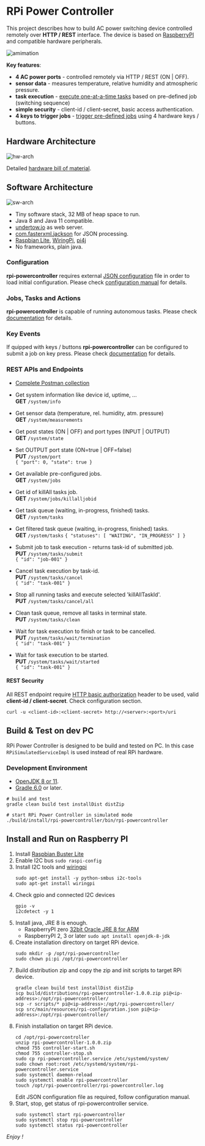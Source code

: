 # RPi Power Controller
This project describes how to build AC power switching device controlled remotely over __HTTP / REST__ interface.
The device is based on [RaspberryPI](https://www.raspberrypi.org/) and compatible hardware peripherals.

![amimation](docs/animation.gif)

__Key features__:
* __4 AC power ports__ - controlled remotely via HTTP / REST (ON | OFF).
* __sensor data__ - measures temperature, relative humidity and atmospheric pressure.
* __task execution__ - [execute one-at-a-time tasks](docs/jobs-tasks-and-actions.md) based on pre-defined job (switching sequence) 
* __simple security__ - client-id / client-secret, basic access authentication.
* __4 keys to trigger jobs__ - [trigger pre-defined jobs](docs/key-events.md) using 4 hardware keys / buttons.

## Hardware Architecture
![hw-arch](docs/rpi-powercontroller-hardware-architecture.svg)

Detailed [hardware bill of material](docs/hardware-bom.md).  

## Software Architecture
![sw-arch](docs/rpi-powercontroller-software-architecture.svg)

* Tiny software stack, 32 MB of heap space to run.
* Java 8 and Java 11 compatible.
* [undertow.io](http://undertow.io/) as web server.
* [com.fasterxml.jackson](https://github.com/FasterXML/jackson) for JSON processing.
* [Raspbian Lite](https://www.raspberrypi.org/downloads/raspbian/), [WiringPi](http://wiringpi.com/), [pi4j](https://pi4j.com/1.2/index.html)
* No frameworks, plain java.

### Configuration
__rpi-powercontroller__ requires external [JSON configuration](src/main/resources/rpi-configuration.json) file in order to load initial configuration. 
Please check [configuration manual](docs/rpi-powercontroller-configuration.md) for details.

### Jobs, Tasks and Actions
__rpi-powercontroller__ is capable of running autonomous tasks. Please check [documentation](docs/jobs-tasks-and-actions.md) for details.

### Key Events
If quipped with keys / buttons __rpi-powercontroller__ can be configured to submit a job on key press.
Please check [documentation](docs/key-event-processing.md) for details.

### REST APIs and Endpoints
* [Complete Postman collection](docs/rpi-powercontroller.postman_collection.json)
* Get system information like device id, uptime, ...  
  __GET__ ``/system/info``
* Get sensor data (temperature, rel. humidity, atm. pressure)  
  __GET__ ``/system/measurements``
* Get post states (ON | OFF) and port types (INPUT | OUTPUT)  
  __GET__ ``/system/state``
* Set OUTPUT port state (ON=true | OFF=false)  
  __PUT__ ``/system/port``  
  ``
  { "port": 0, "state": true }
  ``
* Get available pre-configured jobs.  
  __GET__ ``/system/jobs``
  
* Get id of killAll tasks job.  
  __GET__ ``/system/jobs/killalljobid``
* Get task queue (waiting, in-progress, finished) tasks.  
  __GET__ ``/system/tasks``
* Get filtered task queue (waiting, in-progress, finished) tasks.  
  __GET__ ``/system/tasks``
  ``
  { "statuses": [ "WAITING", "IN_PROGRESS" ] } 
  ``
* Submit job to task execution - returns task-id of submitted job.  
  __PUT__ ``/system/tasks/submit``  
  ``
  { "id": "job-001" }
  ``
* Cancel task execution by task-id.  
  __PUT__ ``/system/tasks/cancel``  
  ``
  { "id": "task-001" }
  ``
* Stop all running tasks and execute selected 'killAllTaskId'.  
  __PUT__ ``/system/tasks/cancel/all``   
* Clean task queue, remove all tasks in terminal state.  
  __PUT__ ``/system/tasks/clean``
* Wait for task execution to finish or task to be cancelled.  
  __PUT__ ``/system/tasks/wait/termination``  
  ``
  { "id": "task-001" }
  ``
* Wait for task execution to be started.  
  __PUT__ ``/system/tasks/wait/started``  
  ``
  { "id": "task-001" }
  ``

  
#### REST Security  
All REST endpoint require [HTTP basic authorization](https://en.wikipedia.org/wiki/Basic_access_authentication) header to be used, valid __client-id / client-secret__.
Check configuration section.

``
curl -u <client-id>:<client-secret> http://<server>:<port>/uri
``
  
## Build & Test on dev PC
RPi Power Controller is designed to be build and tested on PC. In this case  
``RPiSimulatedServiceImpl`` is used instead of real RPi hardware.
### Development Environment
* [OpenJDK 8 or 11](https://adoptopenjdk.net/).
* [Gradle 6.0](https://gradle.org/install/) or later.
```
# build and test
gradle clean build test installDist distZip

# start RPi Power Controller in simulated mode
./build/install/rpi-powercontroller/bin/rpi-powercontroller
```

## Install and Run on Raspberry PI
1. Install [Raspbian Buster Lite](https://downloads.raspberrypi.org/raspbian_lite_latest)  
2. Enable I2C bus ``sudo raspi-config`` 
3. Install I2C tools and [wiringpi](http://wiringpi.com/download-and-install/)  
   ```
   sudo apt-get install -y python-smbus i2c-tools
   sudo apt-get install wiringpi
   ```
4. Check gpio and connected I2C devices
   ```
   gpio -v
   i2cdetect -y 1
   ```
5. Install java, JRE 8 is enough.
   * RaspberryPI zero [32bit Oracle JRE 8 for ARM](https://www.oracle.com/java/technologies/javase-jdk8-downloads.html)
   * RaspberryPI 2, 3 or later ``sudo apt install openjdk-8-jdk``
6. Create installation directory on target RPi device.
   ```
   sudo mkdir -p /opt/rpi-powercontroller
   sudo chown pi:pi /opt/rpi-powercontroller
   ```   
7. Build distribution zip and copy the zip and init scripts to target RPi device.
   ```
   gradle clean build test installDist distZip
   scp build/distributions/rpi-powercontroller-1.0.0.zip pi@<ip-address>:/opt/rpi-powercontroller/
   scp -r scripts/* pi@<ip-address>:/opt/rpi-powercontroller/
   scp src/main/resources/rpi-configuration.json pi@<ip-address>:/opt/rpi-powercontroller/
   ```
8. Finish installation on target RPi device.
   ```
   cd /opt/rpi-powercontroller
   unzip rpi-powercontroller-1.0.0.zip
   chmod 755 controller-start.sh
   chmod 755 controller-stop.sh
   sudo cp rpi-powercontroller.service /etc/systemd/system/
   sudo chown root:root /etc/systemd/system/rpi-powercontroller.service
   sudo systemctl daemon-reload
   sudo systemctl enable rpi-powercontroller
   touch /opt/rpi-powercontroller/rpi-powercontroller.log
   ```
   Edit JSON configuration file as required, follow configuration manual. 
9. Start, stop, get status of rpi-powercontroller service.
   ```
   sudo systemctl start rpi-powercontroller
   sudo systemctl stop rpi-powercontroller
   sudo systemctl status rpi-powercontroller
   ```

*Enjoy !*

